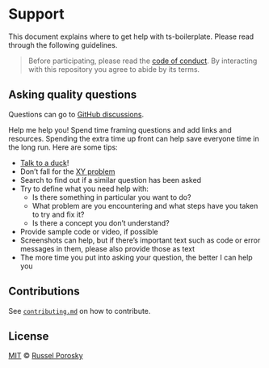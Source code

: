# Support

This document explains where to get help with ts-boilerplate. Please read through the following guidelines.

> Before participating, please read the [code of conduct](CODE_OF_CONDUCT.md). By interacting with this repository you agree to abide by its terms.

## Asking quality questions

Questions can go to [GitHub discussions](https://github.com/russelporosky/ts-boilerplate/discussions).

Help me help you! Spend time framing questions and add links and resources. Spending the extra time up front can help save everyone time in the long run. Here are some tips:

*   [Talk to a duck](https://rubberduckdebugging.com)!
*   Don’t fall for the [XY problem](https://meta.stackexchange.com/questions/66377/what-is-the-xy-problem/66378#66378)
*   Search to find out if a similar question has been asked
*   Try to define what you need help with:
	*   Is there something in particular you want to do?
	*   What problem are you encountering and what steps have you taken to try and fix it?
	*   Is there a concept you don’t understand?
*   Provide sample code or video, if possible
*   Screenshots can help, but if there’s important text such as code or error messages in them, please also provide those as text
*   The more time you put into asking your question, the better I can help you

## Contributions

See [`contributing.md`](CONTRIBUTING.md) on how to contribute.

## License

[MIT](../LICENSE) © [Russel Porosky](https://github.com/russelporosky/)
